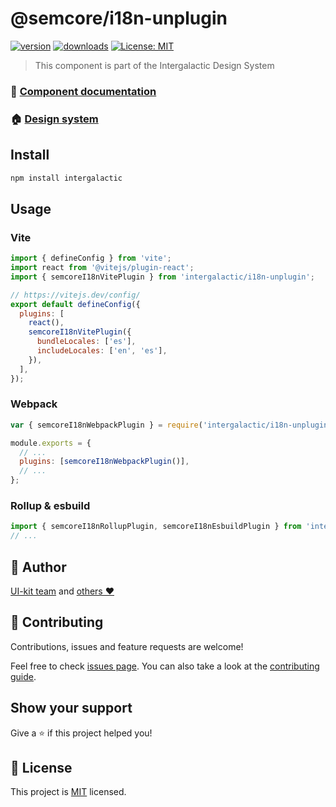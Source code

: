 # @semcore/i18n-unplugin

[![version](https://img.shields.io/npm/v/@semcore/i18n-unplugin.svg)](https://www.npmjs.com/@semcore/i18n-unplugin)
[![downloads](https://img.shields.io/npm/dt/@semcore/i18n-unplugin.svg)](https://www.npmjs.com/package/@semcore/i18n-unplugin)
[![License: MIT](https://img.shields.io/badge/License-MIT-green.svg)](https://github.com/semrush/intergalactic/blob/master/LICENSE)

> This component is part of the Intergalactic Design System

### 📖 [Component documentation](https://developer.semrush.com/intergalactic/utils/i18n/#locale_bundle_extracting)

### 🏠 [Design system](https://developer.semrush.com/intergalactic/)

## Install

```sh
npm install intergalactic
```

## Usage

### Vite

```js
import { defineConfig } from 'vite';
import react from '@vitejs/plugin-react';
import { semcoreI18nVitePlugin } from 'intergalactic/i18n-unplugin';

// https://vitejs.dev/config/
export default defineConfig({
  plugins: [
    react(),
    semcoreI18nVitePlugin({
      bundleLocales: ['es'],
      includeLocales: ['en', 'es'],
    }),
  ],
});
```

### Webpack

```js
var { semcoreI18nWebpackPlugin } = require('intergalactic/i18n-unplugin');

module.exports = {
  // ...
  plugins: [semcoreI18nWebpackPlugin()],
  // ...
};
```

### Rollup & esbuild

```js
import { semcoreI18nRollupPlugin, semcoreI18nEsbuildPlugin } from 'intergalactic/i18n-unplugin';
// ...
```

## 👤 Author

[UI-kit team](https://github.com/semrush/intergalactic/blob/master/MAINTAINERS) and [others ❤️](https://github.com/semrush/intergalactic/graphs/contributors)

## 🤝 Contributing

Contributions, issues and feature requests are welcome!

Feel free to check [issues page](https://github.com/semrush/intergalactic/issues). You can also take a look at the [contributing guide](https://github.com/semrush/intergalactic/blob/master/CONTRIBUTING.md).

## Show your support

Give a ⭐️ if this project helped you!

## 📝 License

This project is [MIT](https://github.com/semrush/intergalactic/blob/master/LICENSE) licensed.
